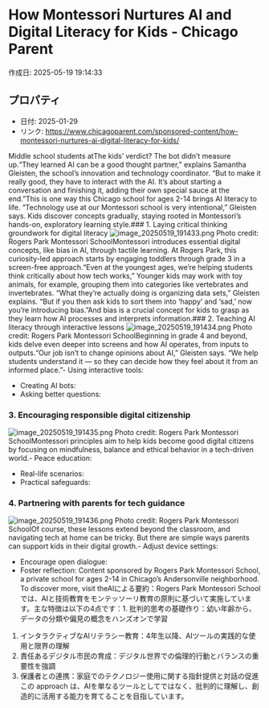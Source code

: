 # How Montessori Nurtures AI and Digital Literacy for Kids - Chicago Parent

作成日: 2025-05-19 19:14:33

## プロパティ

- 日付: 2025-01-29
- リンク: https://www.chicagoparent.com/sponsored-content/how-montessori-nurtures-ai-digital-literacy-for-kids/

Middle school students atThe kids’ verdict? The bot didn’t measure up.“They learned AI can be a good thought partner,” explains Samantha Gleisten, the school’s innovation and technology coordinator. “But to make it really good, they have to interact with the AI. It’s about starting a conversation and finishing it, adding their own special sauce at the end.”This is one way this Chicago school for ages 2-14 brings AI literacy to life. “Technology use at our Montessori school is very intentional,” Gleisten says. Kids discover concepts gradually, staying rooted in Montessori’s hands-on, exploratory learning style.### 1. Laying critical thinking groundwork for digital literacy
![image_20250519_191433.png](../assets/image_20250519_191433.png)
Photo credit: Rogers Park Montessori SchoolMontessori introduces essential digital concepts, like bias in AI, through tactile learning. At Rogers Park, this curiosity-led approach starts by engaging toddlers through grade 3 in a screen-free approach.“Even at the youngest ages, we’re helping students think critically about how tech works,” Younger kids may work with toy animals, for example, grouping them into categories like vertebrates and invertebrates. “What they’re actually doing is organizing data sets,” Gleisten explains. “But if you then ask kids to sort them into ‘happy’ and ‘sad,’ now you’re introducing bias.”And bias is a crucial concept for kids to grasp as they learn how AI processes and interprets information.### 2. Teaching AI literacy through interactive lessons
![image_20250519_191434.png](../assets/image_20250519_191434.png)
Photo credit: Rogers Park Montessori SchoolBeginning in grade 4 and beyond, kids delve even deeper into screens and how AI operates, from inputs to outputs.“Our job isn’t to change opinions about AI,” Gleisten says. “We help students understand it — so they can decide how they feel about it from an informed place.”- Using interactive tools:
- Creating AI bots:
- Asking better questions:
### 3. Encouraging responsible digital citizenship
![image_20250519_191435.png](../assets/image_20250519_191435.png)
Photo credit: Rogers Park Montessori SchoolMontessori principles aim to help kids become good digital citizens by focusing on mindfulness, balance and ethical behavior in a tech-driven world.- Peace education:
- Real-life scenarios:
- Practical safeguards:
### 4. Partnering with parents for tech guidance
![image_20250519_191436.png](../assets/image_20250519_191436.png)
Photo credit: Rogers Park Montessori SchoolOf course, these lessons extend beyond the classroom, and navigating tech at home can be tricky. But there are simple ways parents can support kids in their digital growth.- Adjust device settings:
- Encourage open dialogue:
- Foster reflection:
Content sponsored by Rogers Park Montessori School, a private school for ages 2-14 in Chicago’s Andersonville neighborhood. To discover more, visit theAIによる要約：Rogers Park Montessori Schoolでは、AIと技術教育をモンテッソーリ教育の原則に基づいて実施しています。主な特徴は以下の4点です：1. 批判的思考の基礎作り：幼い年齢から、データの分類や偏見の概念をハンズオンで学習
1. インタラクティブなAIリテラシー教育：4年生以降、AIツールの実践的な使用と限界の理解
1. 責任あるデジタル市民の育成：デジタル世界での倫理的行動とバランスの重要性を強調
1. 保護者との連携：家庭でのテクノロジー使用に関する指針提供と対話の促進
この approach は、AIを単なるツールとしてではなく、批判的に理解し、創造的に活用する能力を育てることを目指しています。